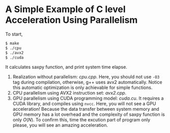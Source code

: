 # A Simple Example of C level Acceleration Using Parallelism
To start,
```bash
$ make
$ ./cpu
$ ./avx2
$ ./cuda
```
It calculates saxpy function, and print system time elapse.

1. Realization without parallelism: *cpu.cpp*. Here, you should not use `-O3` tag during compilation, otherwise, g++ uses avx2 automatically. Notice this automatic optimization is only achievable for simple functions.
2. CPU parallelism using AVX2 instruction set: *avx2.cpp*.
3. GPU parallelism using CUDA programming model: *cuda.cu*.
It requires a CUDA library, and compiles using `nvcc`.
Here, you will not see a GPU acceleration!
Because the data transfer between system memory and GPU memory has a lot overhead and the complexity of saxpy function is only $O(N)$.
To confirm this, time the excution part of program only please, you will see an amazing acceleration.
